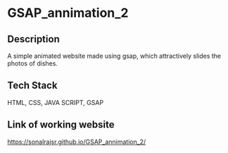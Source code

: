 # GSAP_annimation_2
## Description
A simple animated website made using gsap, which attractively slides the photos of dishes.
## Tech Stack
HTML, CSS, JAVA SCRIPT, GSAP
## Link of working website
https://sonalrajsr.github.io/GSAP_annimation_2/
